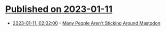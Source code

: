 # [Published on 2023-01-11](index.md)

* [2023-01-11, 02:02:00](https://tech.slashdot.org/story/23/01/10/2246218/many-people-arent-sticking-around-mastodon?utm_source=rss1.0mainlinkanon&utm_medium=feed) - [Many People Aren't Sticking Around Mastodon](https://tech.slashdot.org/story/23/01/10/2246218/many-people-arent-sticking-around-mastodon?utm_source=rss1.0mainlinkanon&utm_medium=feed)
